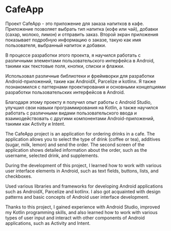 # CafeApp
Проект CafeApp - это приложение для заказа напитков в кафе. Приложение позволяет выбрать тип напитка (кофе или чай), добавки (сахар, молоко, лимон) и отправить заказ. Второй экран приложения показывает подробную информацию о заказе, такую как имя пользователя, выбранный напиток и добавки.

В процессе разработки этого проекта, я научился работать с различными элементами пользовательского интерфейса в Android, такими как текстовые поля, кнопки, списки и флажки.

Использовал различные библиотеки и фреймворки для разработки Android-приложений, такие как AndroidX, Parcelize и kotlinx. Я также познакомился с паттернами проектирования и основными концепциями разработки пользовательских интерфейсов в Android.

Благодаря этому проекту я получил опыт работы с Android Studio, улучшил свои навыки программирования на Kotlin, а также научился работать с различными видами пользовательского ввода и взаимодействовать с другими компонентами Android-приложений, такими как Activity и Intent.


The CafeApp project is an application for ordering drinks in a cafe. The application allows you to select the type of drink (coffee or tea), additives (sugar, milk, lemon) and send the order. The second screen of the application shows detailed information about the order, such as the username, selected drink, and supplements.

During the development of this project, I learned how to work with various user interface elements in Android, such as text fields, buttons, lists, and checkboxes.

Used various libraries and frameworks for developing Android applications such as AndroidX, Parcelize and kotlinx. I also got acquainted with design patterns and basic concepts of Android user interface development.

Thanks to this project, I gained experience with Android Studio, improved my Kotlin programming skills, and also learned how to work with various types of user input and interact with other components of Android applications, such as Activity and Intent.
